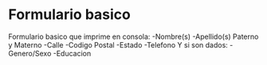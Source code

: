 # Formulario basico
Formulario basico que imprime en consola:
-Nombre(s)
-Apellido(s) Paterno y Materno
-Calle
-Codigo Postal
-Estado
-Telefono
Y si son dados:
-Genero/Sexo
-Educacion

